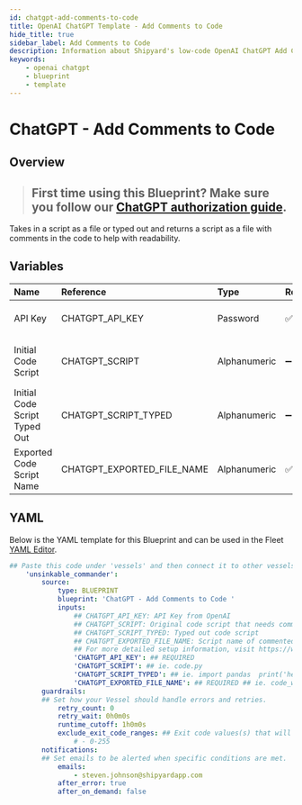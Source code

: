 ```yaml
---
id: chatgpt-add-comments-to-code
title: OpenAI ChatGPT Template - Add Comments to Code
hide_title: true
sidebar_label: Add Comments to Code
description: Information about Shipyard's low-code OpenAI ChatGPT Add Comments to Code blueprint. Adds comments to code scripts. 
keywords:
    - openai chatgpt
    - blueprint
    - template
---
```


# ChatGPT - Add Comments to Code

## Overview
> ## **First time using this Blueprint? Make sure you follow our [ChatGPT authorization guide](https://www.shipyardapp.com/docs/blueprint-library/chatgpt/chatgpt-authorization/)**.


Takes in a script as a file or typed out and returns a script as a file with comments in the code to help with readability. 

## Variables

| Name | Reference | Type | Required | Default | Options | Description |
|:-----|:----------|:-----|:---------|:--------|:--------|:------------|
| API Key | CHATGPT_API_KEY  | Password |:white_check_mark: | `-` | - | API Key from OpenAI |
| Initial Code Script | CHATGPT_SCRIPT  | Alphanumeric |:heavy_minus_sign: | `-` | - | Original code script that needs commenting |
| Initial Code Script Typed Out | CHATGPT_SCRIPT_TYPED  | Alphanumeric |:heavy_minus_sign: | `-` | - | Typed out code script |
| Exported Code Script Name | CHATGPT_EXPORTED_FILE_NAME  | Alphanumeric |:white_check_mark: | `-` | - | Script name of commented code |


## YAML
Below is the YAML template for this Blueprint and can be used in the Fleet [YAML Editor](../../reference/fleets/yaml-editor.md).
```yaml
## Paste this code under 'vessels' and then connect it to other vessels under 'connections'
    'unsinkable_commander':
        source:
            type: BLUEPRINT
            blueprint: 'ChatGPT - Add Comments to Code '
            inputs: 
                ## CHATGPT_API_KEY: API Key from OpenAI
                ## CHATGPT_SCRIPT: Original code script that needs commenting
                ## CHATGPT_SCRIPT_TYPED: Typed out code script
                ## CHATGPT_EXPORTED_FILE_NAME: Script name of commented code
                ## For more detailed setup information, visit https://www.shipyardapp.com/docs/blueprint-library/chatgpt#add-comments-to-code-blueprint
                'CHATGPT_API_KEY': ## REQUIRED
                'CHATGPT_SCRIPT': ## ie. code.py
                'CHATGPT_SCRIPT_TYPED': ## ie. import pandas  print('hello sailor!')
                'CHATGPT_EXPORTED_FILE_NAME': ## REQUIRED ## ie. code_with_script.py
        guardrails:
        ## Set how your Vessel should handle errors and retries.
            retry_count: 0
            retry_wait: 0h0m0s
            runtime_cutoff: 1h0m0s
            exclude_exit_code_ranges: ## Exit code values(s) that will not be retried if encountered during a Voyage.
                # - 0-255
        notifications: 
        ## Set emails to be alerted when specific conditions are met.
            emails:
                - steven.johnson@shipyardapp.com
            after_error: true
            after_on_demand: false
```
